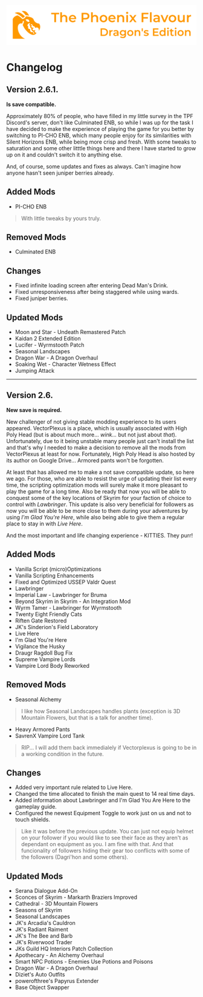 ![image](images/Banner.webp)

# Changelog

## Version 2.6.1.

**Is save compatible.**

Approximately 80% of people, who have filled in my little survey in the TPF Discord's server, don't like Culminated ENB, so while I was up for the task I have decided to make the experience of playing the game for you better by switching to PI-CHO ENB, which many people enjoy for its similarities with Silent Horizons ENB, while being more crisp and fresh. With some tweaks to saturation and some other litttle things here and there I have started to grow up on it and couldn't switch it to anything else. 

And, of course, some updates and fixes as always. Can't imagine how anyone hasn't seen juniper berries already. 

## Added Mods

* PI-CHO ENB
> With little tweaks by yours truly.

## Removed Mods

* Culminated ENB

## Changes

* Fixed infinite loading screen after entering Dead Man's Drink.
* Fixed unresponsiveness after being staggered while using wards.
* Fixed juniper berries.

## Updated Mods

* Moon and Star - Undeath Remastered Patch
* Kaidan 2 Extended Edition
* Lucifer - Wyrmstooth Patch
* Seasonal Landscapes
* Dragon War - A Dragon Overhaul
* Soaking Wet - Character Wetness Effect
* Jumping Attack

---

## Version 2.6.

**New save is required.**

New challenger of not giving stable modding experience to its users appeared. VectorPlexus is a place, which is usually associated with High Poly Head (but is about much more... *wink...* but not just about *that*). Unfortunately, due to it being unstable many people just can't install the list and that's why I needed to make a decision to remove all the mods from VectorPlexus at least for now. Fortunately, High Poly Head is also hosted by its author on Google Drive... Armored pants won't be forgotten.

At least that has allowed me to make a not save compatible update, so here we ago. For those, who are able to resist the urge of updating their list every time, the scripting optimization mods will surely make it more pleasant to play the game for a long time. Also be ready that now you will be able to conquest some of the key locations of Skyrim for your faction of choice to control with _Lawbringer_. This update is also very beneficial for followers as now you will be able to be more close to them during your adventures by using _I'm Glad You're Here_, while also being able to give them a regular place to stay in with _Live Here_.

And the most important and life changing experience - KITTIES. They purr!

## Added Mods

* Vanilla Script (micro)Optimizations
* Vanilla Scripting Enhancements
* Fixed and Optimized USSEP Valdr Quest
* Lawbringer
* Imperial Law - Lawbringer for Bruma
* Beyond Skyrim in Skyrim - An Integration Mod
* Wyrm Tamer - Lawbringer for Wyrmstooth
* Twenty Eight Friendly Cats
* Riften Gate Restored
* JK's Sinderion's Field Laboratory
* Live Here
* I'm Glad You're Here
* Vigilance the Husky
* Draugr Ragdoll Bug Fix
* Supreme Vampire Lords
* Vampire Lord Body Reworked

## Removed Mods

* Seasonal Alchemy
> I like how Seasonal Landscapes handles plants (exception is 3D Mountain Flowers, but that is a talk for another time).
* Heavy Armored Pants
* SavrenX Vampire Lord Tank
> RIP... I will add them back immedialely if Vectorplexus is going to be in a working condition in the future.

## Changes

* Added very important rule related to Live Here.
* Changed the time allocated to finish the main quest to 14 real time days.
* Added information about Lawbringer and I'm Glad You Are Here to the gameplay guide.
* Configured the newest Equipment Toggle to work just on us and not to touch shields.
> Like it was before the previous update. You can just not equip helmet on your follower if you would like to see their face as they aren't as dependant on equipment as you. I am fine with that. And that funcionality of followers hiding their gear too conflicts with some of the followers (Dagri'hon and some others).

## Updated Mods

* Serana Dialogue Add-On
* Sconces of Skyrim - Markarth Braziers Improved
* Cathedral - 3D Mountain Flowers
* Seasons of Skyrim
* Seasonal Landscapes
* JK's Arcadia's Cauldron
* JK's Radiant Raiment
* JK's The Bee and Barb
* JK's Riverwood Trader
* JKs Guild HQ Interiors Patch Collection
* Apothecary - An Alchemy Overhaul
* Smart NPC Potions - Enemies Use Potions and Poisons
* Dragon War - A Dragon Overhaul
* Diziet's Auto Outfits
* powerofthree's Papyrus Extender
* Base Object Swapper
